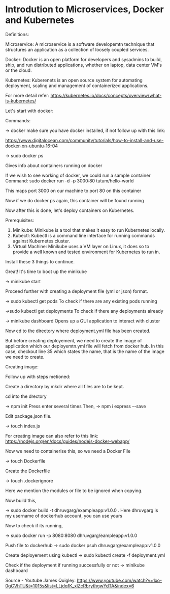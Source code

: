 <h1>Introdution to Microservices, Docker and Kubernetes</h1>

Definitions:

Microservice: A microservice is a software developemtn technique that structures an application as a collection of loosely coupled services.

Docker: Docker is an open platform for developers and sysadmins to build, ship, and run distributed applications, whether on laptop, data center VM's or the cloud.

Kubernetes: Kuberenets is an open source system for automating deployment, scaling and management of containerized applications.

For more detail refer: https://kubernetes.io/docs/concepts/overview/what-is-kubernetes/

Let's start with docker:

Commands: 

-> docker
make sure you have docker installed, if not follow up with this link:

https://www.digitalocean.com/community/tutorials/how-to-install-and-use-docker-on-ubuntu-16-04

-> sudo docker ps

Gives info about containers running on docker

If we wish to see working of docker, we could run a sample container
Command: sudo docker run -d -p 3000:80 tutum/hello-world

This maps port 3000 on our machine to port 80 on this container

Now if we do docker ps again, this container will be found running

Now after this is done, let's deploy containers on Kubernetes.

Prerequisites:
1) Minikube: Minikube is a tool that makes it easy to run Kubernetes locally.
2) Kubectl: Kubectl is a command line interface for running commands against Kubernetes cluster.
3) Virtual Machine: Minikube uses a VM layer on Linux, it does so to provide a well known and tested environment for Kubernetes to run in.

Install these 3 things to continue.

Great! It's time to boot up the minikube

-> minikube start

Proceed further with creating a deployment file (yml or json) format.

-> sudo kubectl get pods
To check if there are any existing pods running

->sudo kubectl get deployments
To check if there any deployments already

-> minikube dashboard
Opens up a GUI application to interact with cluster

Now cd to the directory where deployment.yml file has been created.

But before creating deployement, we need to create the image of application which our deployemtn.yml file will fetch from docker hub. In this case, checkout line 35 which states the name, that is the name of the image we need to create.

Creating image:

Follow up with steps metioned:

Create a directory by mkdir where all files are to be kept.

cd into the drectory

-> npm init
Press enter several times
Then,
-> npm i express --save

Edit package.json file.

-> touch index.js

For creating image can also refer to this link: https://nodejs.org/en/docs/guides/nodejs-docker-webapp/

Now we need to containerise this, so we need a Docker File

-> touch Dockerfile

Create the Dockerfile

-> touch .dockerignore

Here we mention the modules or file to be ignored when copying.

Now build this,

-> sudo docker build -t dhruvgarg/exampleapp:v1.0.0 .
Here dhruvgarg is my username of dockerhub account, you can use yours

Now to check if its running,

-> sudo docker run -p 8080:8080 dhruvgarg/eampleapp:v1.0.0

Push file to dockerhub
-> sudo docker psuh dhruvgarg/exampleapp:v1.0.0

Create deployement using kubectl
-> sudo kubectl create -f deployment.yml

Check if the deployment if running successfully or not
-> minikube dashboard

Source - Youtube James Quigley: https://www.youtube.com/watch?v=1xo-0gCVhTU&t=1015s&list=LLjdqfK_xlZcRbrythgwYdTA&index=6
